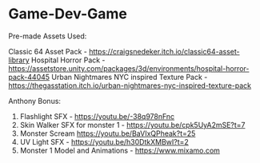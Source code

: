 # Game-Dev-Game

Pre-made Assets Used:

Classic 64 Asset Pack - https://craigsnedeker.itch.io/classic64-asset-library
Hospital Horror Pack - https://assetstore.unity.com/packages/3d/environments/hospital-horror-pack-44045
Urban Nightmares NYC inspired Texture Pack - https://thegasstation.itch.io/urban-nightmares-nyc-inspired-texture-pack


Anthony Bonus: 
1.	Flashlight SFX - https://youtu.be/-38q978nFnc
2.	Skin Walker SFX for monster 1 - https://youtu.be/cpk5UyA2mSE?t=7
3.	Monster Scream https://youtu.be/BaVIxQPheak?t=25
4.	UV Light SFX - https://youtu.be/h30DtkXMBwI?t=2
5.	Monster 1 Model and Animations - https://www.mixamo.com
